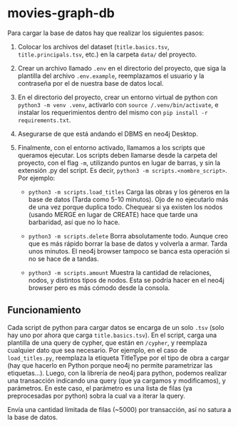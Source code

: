 # movies-graph-db

Para cargar la base de datos hay que realizar los siguientes pasos:

1. Colocar los archivos del dataset (`title.basics.tsv`, `title.principals.tsv`, etc.) en la carpeta `data/` del proyecto.

2. Crear un archivo llamado `.env` en el directorio del proyecto, que siga la plantilla del archivo `.env.example`, reemplazamos el usuario y la contraseña por el de nuestra base de datos local.

3. En el directorio del proyecto, crear un entorno virtual de python con `python3 -m venv .venv`, activarlo con `source /.venv/bin/activate`, e instalar los requerimientos dentro del mismo con `pip install -r requirements.txt`.

4. Asegurarse de que está andando el DBMS en neo4j Desktop.

5. Finalmente, con el entorno activado, llamamos a los scripts que queramos ejecutar. Los scripts deben llamarse desde la carpeta del proyecto, con el flag `-m`, utilizando puntos en lugar de barras, y sin la extensión .py del script. Es decir, `python3 -m scripts.<nombre_script>`. Por ejemplo:

    - `python3 -m scripts.load_titles` Carga las obras y los géneros en la base de datos (Tarda como 5-10 minutos). Ojo de no ejecutarlo más de una vez porque duplica todo. Chequear si ya existen los nodos  (usando MERGE en lugar de CREATE) hace que tarde una barbaridad, así que no lo hace.

    - `python3 -m scripts.delete` Borra absolutamente todo. Aunque creo que es más rápido borrar la base de datos y volverla a armar. Tarda unos minutos. El neo4j browser tampoco se banca esta operación si no se hace de a tandas.

    - `python3 -m scripts.amount` Muestra la cantidad de relaciones, nodos, y distintos tipos de nodos. Esta se podría hacer en el neo4j browser pero es más cómodo desde la consola.

## Funcionamiento

Cada script de python para cargar datos se encarga de un solo `.tsv` (solo hay uno por ahora que carga `title.basics.tsv`). En el script, carga una plantilla de una query de cypher, que están en `/cypher`, y reemplaza cualquier dato que sea necesario. Por ejemplo, en el caso de `load_titles.py`, reemplaza la etiqueta TitleType por el tipo de obra a cargar (hay que hacerlo en Python porque neo4j no permite parametrizar las etiquetas...). Luego, con la librería de neo4j para python, podemos realizar una transacción indicando una query (que ya cargamos y modificamos), y parámetros. En este caso, el parámetro es una lista de filas (ya preprocesadas por python) sobra la cual va a iterar la query.

Envía una cantidad limitada de filas (~5000) por transacción, así no satura a la base de datos.